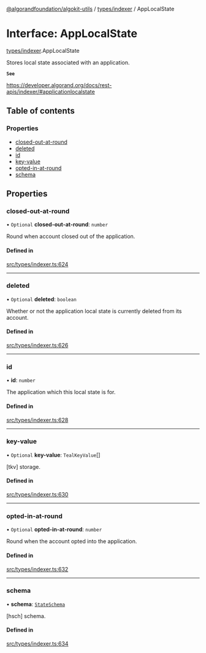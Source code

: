 [@algorandfoundation/algokit-utils](../README.md) / [types/indexer](../modules/types_indexer.md) / AppLocalState

# Interface: AppLocalState

[types/indexer](../modules/types_indexer.md).AppLocalState

Stores local state associated with an application.

**`See`**

https://developer.algorand.org/docs/rest-apis/indexer/#applicationlocalstate

## Table of contents

### Properties

- [closed-out-at-round](types_indexer.AppLocalState.md#closed-out-at-round)
- [deleted](types_indexer.AppLocalState.md#deleted)
- [id](types_indexer.AppLocalState.md#id)
- [key-value](types_indexer.AppLocalState.md#key-value)
- [opted-in-at-round](types_indexer.AppLocalState.md#opted-in-at-round)
- [schema](types_indexer.AppLocalState.md#schema)

## Properties

### closed-out-at-round

• `Optional` **closed-out-at-round**: `number`

Round when account closed out of the application.

#### Defined in

[src/types/indexer.ts:624](https://github.com/algorandfoundation/algokit-utils-ts/blob/main/src/types/indexer.ts#L624)

___

### deleted

• `Optional` **deleted**: `boolean`

Whether or not the application local state is currently deleted from its account.

#### Defined in

[src/types/indexer.ts:626](https://github.com/algorandfoundation/algokit-utils-ts/blob/main/src/types/indexer.ts#L626)

___

### id

• **id**: `number`

The application which this local state is for.

#### Defined in

[src/types/indexer.ts:628](https://github.com/algorandfoundation/algokit-utils-ts/blob/main/src/types/indexer.ts#L628)

___

### key-value

• `Optional` **key-value**: `TealKeyValue`[]

[tkv] storage.

#### Defined in

[src/types/indexer.ts:630](https://github.com/algorandfoundation/algokit-utils-ts/blob/main/src/types/indexer.ts#L630)

___

### opted-in-at-round

• `Optional` **opted-in-at-round**: `number`

Round when the account opted into the application.

#### Defined in

[src/types/indexer.ts:632](https://github.com/algorandfoundation/algokit-utils-ts/blob/main/src/types/indexer.ts#L632)

___

### schema

• **schema**: [`StateSchema`](types_indexer.StateSchema.md)

[hsch] schema.

#### Defined in

[src/types/indexer.ts:634](https://github.com/algorandfoundation/algokit-utils-ts/blob/main/src/types/indexer.ts#L634)
